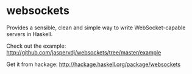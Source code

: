 websockets
==========

Provides a sensible, clean and simple way to write WebSocket-capable servers in
Haskell.

Check out the example:
<http://github.com/jaspervdj/websockets/tree/master/example>

Get it from hackage:
<http://hackage.haskell.org/package/websockets>
